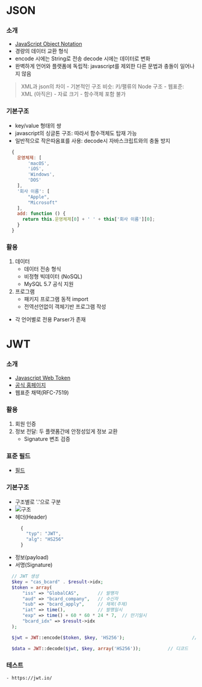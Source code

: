 # JSON

### 소개
  - [JavaScript Object Notation](https://www.json.org/json-ko.html)
  - 경량의 데이터 교환 형식
  - encode 시에는 String로 전송 decode 시에는 데이터로 변화
  - 완벽하게 언어와 플랫폼에 독립적: javascript를 제외한 다른 문법과 충돌이 일어나지 않음
  > XML과 json의 차이
    - 기본적인 구조 비슷: 키/팰류의 Node 구조
    - 웹표준: XML (아직은)
    - 자료 크기
    - 함수객체 포함 불가

### 기본구조
  - key/value 형태의 쌍
  - javascript의 싱글톤 구조: 따라서 함수객체도 탑재 가능
  - 일반적으로 작은따옴표를 사용: decode시 자바스크립트와의 충돌 방지
  ```javascript
    {
      운영체제: [
          'macOS',
          'iOS',
          'Windows',
          'DOS'
      ],
      '회사 이름': [
          "Apple",
          "Microsoft"
      ],
      add: function () {
        return this.운영체제[0] + ' ' + this['회사 이름'][0];
      }
    }
  ```

### 활용
  1. 데이터
      - 데이터 전송 형식
      - 비정형 빅데이터 (NoSQL)
      - MySQL 5.7 공식 지원
  2. 프로그램
      - 패키지 프로그램 동적 import
      - 전역선언없이 객체기반 프로그램 작성
  - 각 언어별로 전용 Parser가 존재

# JWT

### 소개
  - [Javascript Web Token](https://zetawiki.com/wiki/JSON%EC%9B%B9%ED%86%A0%ED%81%B0_JWT)
  - [공식 홈페이지](https://jwt.io/)
  - 웹표준 채택(RFC-7519)

### 활용
  1. 회원 인증
  2. 정보 전달: 두 플랫폼간에 안정성있게 정보 교환
      - Signature 변조 검증

### 표준 필드
  - [필드](https://zetawiki.com/wiki/JSON%EC%9B%B9%ED%86%A0%ED%81%B0_JWT#.ED.91.9C.EC.A4.80_.ED.95.84.EB.93.9C)

### 기본구조
  - 구조별로 '.'으로 구분
  - ![구조](https://velopert.com/wp-content/uploads/2016/12/jwt.png)
  - 헤더(Header)
      ```javascript
        {
          "typ": "JWT",
          "alg": "HS256"
        }
      ```
  - 정보(payload)
  - 서명(Signature)
  ```php
    // JWT 생성
    $key = "cas_bcard" . $result->idx;
    $token = array(
        "iss" => "GlobalCAS",       // 발행자
        "aud" => "bcard_company",   // 수신자
        "sub" => "bcard_apply",     // 제목(주제)
        "iat" => time(),            // 발행일시
        "exp" => time() + 60 * 60 * 24 * 7,  // 만기일시
        "bcard_idx" => $result->idx
    );

    $jwt = JWT::encode($token, $key, 'HS256');                         // 인코드

    $data = JWT::decode($jwt, $key, array('HS256'));          // 디코드
  ```

### 테스트
    - https://jwt.io/
